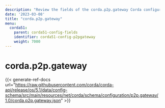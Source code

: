 ```yaml
---
description: "Review the fields of the corda.p2p.gateway Corda configuration section."
date: '2023-03-08'
title: "corda.p2p.gateway"
menu:
  corda51:
    parent: corda51-config-fields
    identifier: corda51-config-p2pgateway
    weight: 7000
---
```

# corda.p2p.gateway

{{< generate-ref-docs url="https://raw.githubusercontent.com/corda/corda-api/release/os/5.1/data/config-schema/src/main/resources/net/corda/schema/configuration/p2p.gateway/1.0/corda.p2p.gateway.json" >}}
